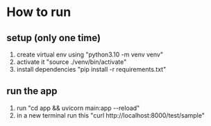 # How to run

## setup (only one time)
1. create virtual env using "python3.10 -m venv venv"
2. activate it "source ./venv/bin/activate"
3. install dependencies "pip install -r requirements.txt"


## run the app
1. run "cd app && uvicorn main:app --reload"
2. in a new terminal run this "curl http://localhost:8000/test/sample"